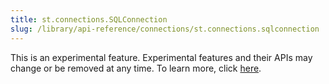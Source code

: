 ```yaml
---
title: st.connections.SQLConnection
slug: /library/api-reference/connections/st.connections.sqlconnection
---
```


<Important>

This is an experimental feature. Experimental features and their APIs may change or be removed at any time. To learn more, click [here](/library/advanced-features/prerelease#experimental-features).

</Important>

<Autofunction function="streamlit.connections.SQLConnection" />

<Autofunction function="streamlit.connections.SQLConnection.query" />

<Autofunction function="streamlit.connections.SQLConnection.reset" />
